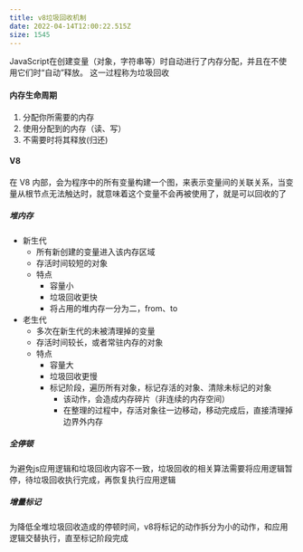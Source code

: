 ```yaml
---
title: v8垃圾回收机制
date: 2022-04-14T12:00:22.515Z
size: 1545
---
```

JavaScript在创建变量（对象，字符串等）时自动进行了内存分配，并且在不使用它们时“自动”释放。 这一过程称为垃圾回收



#### 内存生命周期

1. 分配你所需要的内存
2. 使用分配到的内存（读、写）
3. 不需要时将其释放(归还)



#### V8

在 V8 内部，会为程序中的所有变量构建一个图，来表示变量间的关联关系，当变量从根节点无法触达时，就意味着这个变量不会再被使用了，就是可以回收的了



##### 堆内存

- 新生代
  - 所有新创建的变量进入该内存区域
  - 存活时间较短的对象
  - 特点
    - 容量小
    - 垃圾回收更快
    - 将占用的堆内存一分为二，from、to
- 老生代
  - 多次在新生代的未被清理掉的变量
  - 存活时间较长，或者常驻内存的对象
  - 特点
    - 容量大
    - 垃圾回收更慢
    - 标记阶段，遍历所有对象，标记存活的对象、清除未标记的对象
      - 该动作，会造成内存碎片（非连续的内存空间）
      - 在整理的过程中，存活对象往一边移动，移动完成后，直接清理掉边界外内存

##### 全停顿

为避免js应用逻辑和垃圾回收内容不一致，垃圾回收的相关算法需要将应用逻辑暂停，待垃圾回收执行完成，再恢复执行应用逻辑

##### 增量标记

为降低全堆垃圾回收造成的停顿时间，v8将标记的动作拆分为小的动作，和应用逻辑交替执行，直至标记阶段完成
